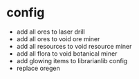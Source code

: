 # config
* add all ores to laser drill
* add all ores to void ore miner
* add all resources to void resource miner
* add all flora to void botanical miner
* add glowing items to librarianlib config
* replace oregen